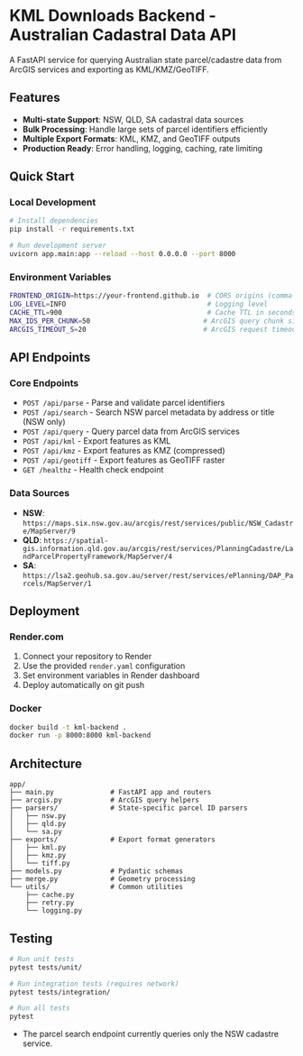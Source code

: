 # KML Downloads Backend - Australian Cadastral Data API

A FastAPI service for querying Australian state parcel/cadastre data from ArcGIS services and exporting as KML/KMZ/GeoTIFF.

## Features

- **Multi-state Support**: NSW, QLD, SA cadastral data sources
- **Bulk Processing**: Handle large sets of parcel identifiers efficiently
- **Multiple Export Formats**: KML, KMZ, and GeoTIFF outputs
- **Production Ready**: Error handling, logging, caching, rate limiting

## Quick Start

### Local Development

```bash
# Install dependencies
pip install -r requirements.txt

# Run development server
uvicorn app.main:app --reload --host 0.0.0.0 --port 8000
```

### Environment Variables

```bash
FRONTEND_ORIGIN=https://your-frontend.github.io  # CORS origins (comma-separated)
LOG_LEVEL=INFO                                   # Logging level
CACHE_TTL=900                                    # Cache TTL in seconds
MAX_IDS_PER_CHUNK=50                            # ArcGIS query chunk size
ARCGIS_TIMEOUT_S=20                             # ArcGIS request timeout
```

## API Endpoints

### Core Endpoints

- `POST /api/parse` - Parse and validate parcel identifiers
- `POST /api/search` - Search NSW parcel metadata by address or title (NSW only)
- `POST /api/query` - Query parcel data from ArcGIS services
- `POST /api/kml` - Export features as KML
- `POST /api/kmz` - Export features as KMZ (compressed)
- `POST /api/geotiff` - Export features as GeoTIFF raster
- `GET /healthz` - Health check endpoint

### Data Sources

- **NSW**: `https://maps.six.nsw.gov.au/arcgis/rest/services/public/NSW_Cadastre/MapServer/9`
- **QLD**: `https://spatial-gis.information.qld.gov.au/arcgis/rest/services/PlanningCadastre/LandParcelPropertyFramework/MapServer/4`
- **SA**: `https://lsa2.geohub.sa.gov.au/server/rest/services/ePlanning/DAP_Parcels/MapServer/1`

## Deployment

### Render.com

1. Connect your repository to Render
2. Use the provided `render.yaml` configuration
3. Set environment variables in Render dashboard
4. Deploy automatically on git push

### Docker

```bash
docker build -t kml-backend .
docker run -p 8000:8000 kml-backend
```

## Architecture

```
app/
├── main.py              # FastAPI app and routers
├── arcgis.py            # ArcGIS query helpers
├── parsers/             # State-specific parcel ID parsers
│   ├── nsw.py
│   ├── qld.py
│   └── sa.py
├── exports/             # Export format generators
│   ├── kml.py
│   ├── kmz.py
│   └── tiff.py
├── models.py            # Pydantic schemas
├── merge.py             # Geometry processing
└── utils/               # Common utilities
    ├── cache.py
    ├── retry.py
    └── logging.py
```

## Testing

```bash
# Run unit tests
pytest tests/unit/

# Run integration tests (requires network)
pytest tests/integration/

# Run all tests
pytest
```
- The parcel search endpoint currently queries only the NSW cadastre service.
